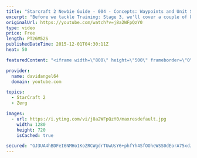 ```yaml
---
title: "Starcraft 2 Newbie Guide - 004 - Concepts: Waypoints and Unit Selection"
excerpt: "Before we tackle Training: Stage 3, we'll cover a couple of key concepts that are extremely useful in any Starcraft match: waypoints and unit selection.  Starcraft 2 Newbie Guide Playlist: https://www.youtube.com/playlist?list=PL5UmyuxWKXvrNOHKIp9VWkMMikqE9AOxZ  Other places to find my stuff: Twitter:"
originalUrl: https://youtube.com/watch?v=j8a2WFpQzY0
type: video
price: Free
length: PT26M52S
publishedDateTime: 2015-12-01T04:30:11Z
heat: 50

featuredContent: "<iframe width=\"800\" height=\"500\" frameborder=\"0\" src=\"https://www.youtube.com/embed/j8a2WFpQzY0\" allow=\"accelerometer; autoplay; encrypted-media; gyroscope; picture-in-picture\" allowfullscreen></iframe>"

provider:
  name: davidangel64
  domain: youtube.com

topics:
  - StarCraft 2
  - Zerg

images:
  - url: https://i.ytimg.com/vi/j8a2WFpQzY0/maxresdefault.jpg
    width: 1280
    height: 720
    isCached: true

secured: "GJ3UA4hBDFeI6NMHo1KoZRCWgdrTUwUsY6+phfYh4SfOOheWSS0dEorA75xdJ2qpBcMA1EE+wOuejdyoO7QhRaRDykjKU0jZzfnnAJtxuXWep+ZKRtok+XVxT7vTc6++CybiyXLAG408YPHTAhEO8lTZK8h+qQckr1NI/RHkXd7WvqSMM+bUOKhbanbzr3EAQlchSZoTDHb4SpI08z07Wf+g19U5QVSA/sq7sJW6CyqXLnFQEtA+eQR9w+9tBQxqmpG7HRFe4iLiuwfcmy2bf0UUJHnB55ZivsbzCyxu5qF6V4dsHD5RjYizoXaBV8O+5xP4mwwzZPJf09p7ubDSfIbVuAXbEXg43x80plQ8kT7Dl1mkNHzmBbEPm62qf0gYOUEd5YX96cQ46RwIuoxMs0aqEoEyCvEm3Qjsb5d6JH0=;chgryW7wAmmGDnl/J+Pnnw=="
---
```



